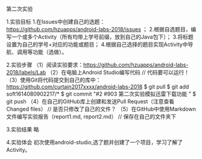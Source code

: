 ﻿第二次实验

1.实验目标
1.在Issues中创建自己的选题：https://github.com/hzuapps/android-labs-2018/issues ； 2.根据自选题目，编写一个或多个Activity（所有均带上学号前缀，放到自己的Java包下）； 3.将标题设置为自己的学号+对应的功能或题目； 4.根据自己选择的题目实现Activity中导航、调用等功能（选做）。

2.实验步骤
（1）阅读实验要求：https://github.com/hzuapps/android-labs-2018/labels/Lab
（2）在电脑上Android Studio编写代码
// 代码要可以运行！
（3）使用Git将代码提交到自己的库中：https://github.com/curtain2017xxxx/android-labs-2018
$ git pull $ git add soft1614080902217/* $ git commit "#2 #903 第二次实验模拟迅雷下载功能 " $ git push
（4）在自己的GitHub库上创建和发送Pull Request（注意查看Changed files）
// 是否只修改了自己的文件？
（5）在GitHub中使用Markdown文件编写实验报告（report1.md, report2.md）
// 保存在自己的文件夹下

3.实验结果
略

4.实验体会
初次使用android-studio,选了题并创建了一个项目，学习了解了Activity。